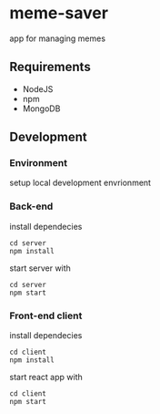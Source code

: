 # meme-saver

app for managing memes

## Requirements

- NodeJS
- npm
- MongoDB

## Development

### Environment

setup local development envrionment

### Back-end

install dependecies

```shell
cd server
npm install
```

start server with

```shell
cd server
npm start
```

### Front-end client

install dependecies

```shell
cd client
npm install
```

start react app with

```shell
cd client
npm start
```
